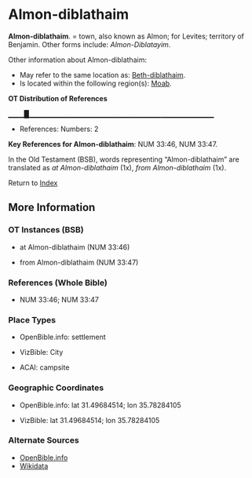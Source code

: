 # Almon-diblathaim
**Almon-diblathaim**. 
= town, also known as Almon; for Levites; territory of Benjamin. 
Other forms include: 
*Almon-Diblatayim*. 




Other information about Almon-diblathaim:


* May refer to the same location as: 
[Beth-diblathaim](Beth-diblathaim.md). 
* Is located within the following region(s): 
[Moab](Moab.md). 


**OT Distribution of References**

▁▁▁█▁▁▁▁▁▁▁▁▁▁▁▁▁▁▁▁▁▁▁▁▁▁▁▁▁▁▁▁▁▁▁▁▁▁▁
* References: Numbers: 2



**Key References for Almon-diblathaim**: 
NUM 33:46, NUM 33:47. 


In the Old Testament (BSB), words representing “Almon-diblathaim” are translated as 
*at Almon-diblathaim* (1x), *from Almon-diblathaim* (1x). 




Return to [Index](00-Index.md)

## More Information

### OT Instances (BSB)

* at Almon-diblathaim (NUM 33:46)

* from Almon-diblathaim (NUM 33:47)



### References (Whole Bible)

* NUM 33:46; NUM 33:47


### Place Types

* OpenBible.info: settlement

* VizBible: City

* ACAI: campsite



### Geographic Coordinates

* OpenBible.info: lat 31.49684514; lon 35.78284105

* VizBible: lat 31.49684514; lon 35.78284105



### Alternate Sources

* [OpenBible.info](https://www.openbible.info/geo/ancient/aeb052c)
* [Wikidata](http://www.wikidata.org/entity/Q4733871)



